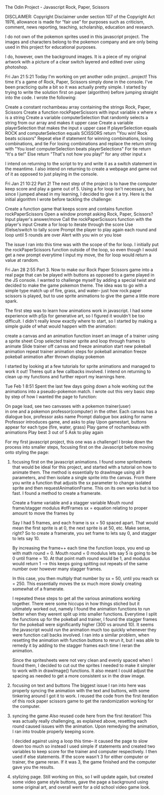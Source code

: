 The Odin Project - Javascript Rock, Paper, Scissors

DISCLAIMER:
Copyright Disclaimer under section 107 of the Copyright Act 1976, allowance is made for “fair use” for purposes such as criticism, comment, news reporting, teaching, scholarship, education and research.

I do not own of the pokemon sprites used in this javascript project. The images and characters belong to the pokemon company and are only being used in this project for educational purposes. 

I do, however, own the background images. It is a piece of my original artwork with a picture of a clear switch layered and edited over using photoshop. 

Fri Jan 21 5:21
Today I'm working on yet another odin project...project! This time it's a game of Rock, Paper, Scissors simply done in the console. I've been practicing quite a bit so it was actually pretty simple. I started by trying to write the solution first on paper (algorithm) before jumping straight into the code. I wrote the following:

Create a constant rochambeau array containing the strings Rock, Paper, Scissors
Create a function rockPaperScissors with input variable x where x is a string
Create a variable computerSelection that randomly selects a string from our array and makes it upper case
Create a variable playerSelection that makes the input x upper case
If playerSelection equals ROCK and computerSelection equals SCISSORS return "You win! Rock beats scissors"
Repeat else if statement for winning combinations, losing combinations, and tie
For losing combinations and replace the return string with "You lose! computerSelection beats playerSelections"
For tie return "It's a tie!"
Else return "That's not how you play!" for any other input x

I intend on returning to the script to try and write it as a switch statement in the meantime. I also intend on returning to create a webpage and game out of it as opposed to just playing in the console. 

Fri Jan 21 10:22
Part 2! The next step of the project is to have the computer keep score and play a game out of 5. Using a for loop isn't necessary, but since I jumped ahead in my learning, I decided to give it a try. Here is the initial algorithm I wrote before tackling the challenge:

Create a function game that keeps score and contains function rockPaperScissors
Open a window prompt asking Rock, Paper, Scissors?
Input player's answer/move
Call the rockPaperScissors function with the player's input
Create a for loop to iterate through the score
Use if/else/switch to tally score
Prompt the player to play again each round and loop until 5 rounds are over
Alert with you win or you lose

The issue I ran into this time was with the scope of the for loop. I initially put the rockPaperScissors function outside of the loop, so even though I would get a new prompt everytime I input my move, the for loop would return a value at random. 

Fri Jan 28 2:55
Part 3. Now to make our Rock Paper Scissors game into a real page that can be played with buttons as opposed to a game played in the JS console. I wanted to challenge myself by adding a special twist and decided to make the game pokemon theme. The idea was to go with a simple type match up of fire, grass, and water– just how rock paper scissors is played, but to use sprite animations to give the game a little more spark. 

The first step was to learn how animations work in javascript. I had some experience with p5js for generative art, so I figured it wouldn't be too difficult. I didn't really know exactly where to start, so I started by making a simple guide of what would happen with the animation: 

create a canvas and an animation function
insert an image of a trainer using a sprite sheet
Crop selected trainer sprite and loop through frames to animate
Slide trainer off canvas and freeze animation
start new pokeball animation
repeat trainer animation steps for pokeball animation
freeze pokeball animation after thrown
display pokemon

I started by looking at a few tutorials for sprite animations and managed to work it out! Theres quit a few callbacks involved. I intend on returning to clean up my functions and further report my learnings here. 

Tue Feb 1 8:51
Spent the last few days going down a hole working out the animations into a pseudo-pokemon match. I wrote out this very basic step by step of how I wanted the page to function:

On page load, see two canvases with a pokemon trainer(user)    
    in one and a pokemon professor(computer) in the other.
Each canvas has a dialogue box, professor asks name
Prompt dialogue box asking for name
Professor introduces game, and asks to play
Upon gamestart, buttons appear for each type (fire, water, grass)
Play game of rochambeau with animations
Play best 3 out of 5
Ask to play again

For my first javascript project, this one was a challenge! I broke down the process into smaller steps, focusing first on the Javascript before moving onto styling the page:

1) focusing first on the javascript animations. 
   I found some spritesheets that would be ideal for this project, and started with a tutorial on how to animate them. The method is essentially to drawImage using all 9 parameters, and then isolate a single sprite into the canvas. From there you write a function that adjusts the sx parameter to change isolated sprite and then requestAnimationFrame.
   This on its own works but is too fast. I found a method to create a framerate. 
   
   Create a frame variable and a stagger variable
   Mouth round frame/stagger modulus #ofFrames
   sx = equation relating to proper amount to move the frames by

   Say I had 5 frames, and each frame is sx = 50 spaced apart. That would mean the first sprite is at 0, the next sprite is at 50, etc. Make sense, right? So to create a framerate, you set frame to lets say 0, and stagger to lets say 10. 
   
   By increasing the frame++ each time the function loops, you end up with math round = 0. Mouth round = 0 modulus lets say 5 is going to be 0 until frame = 10. At that point math round would be 1, and modulus would return 1 –> this keeps going spitting out repeats of the same number over however many stagger frames. 

   In this case, you then multiply that number by sx = 50, until you reach sx = 250. This essentially moves the sx much more slowly creating somewhat of a framerate. 

   I repeated these steps to get all the various animations working together. There were some hiccups in how things stiched but it ultimately worked out, namely I found the animation functions to run better when they werent split up into smaller functions. Everytime I split the functions up for the pokeball and trainer, I found the stagger frames for the pokeball were significantly higher (300 vs around 10). It seems the javascript would run the animation much too quickly whenever they were function call backs involved. I ran into a similar problem, when resetting the animation with function buttons to rerun it, but I was able to remedy it by adding to the stagger frames each time I reran the animation. 

   Since the spritesheets were not very clean and evenly spaced when I found them, I decided to cut out the sprites I needed to make it simpler to work with in drawImage() functions. It also meant I could adjust the spacing as needed to get a more consistent sx in the draw image.

2) focusing on text and buttons
    The biggest issue I ran into here was properly syncing the animation with the text and buttons, with some tinkering around I got it to work. I reused the code from the first iteration of this rock paper scissors game to get the randomization working for the computer. 

3) syncing the game
    Also reused code here from the first iteration! This was actually really challenging, as explained above, resetting each round caused issues with the animation. Upon remedying the animation, I ran into trouble properly keeping score. 

    I decided against using a loop this time– it caused the page to slow down too much so instead I used simple if statements and created two variables to keep score for the trainer and computer respectively. I then used if else statements. If the score wasn't 3 for either computer or trainer, the game reran. If it was 3, the game finished and the computer gave you the results.

4) stylizing page.
    Still working on this, so I will update again, but created some video game style buttons, gave the page a background using some original art, and overall went for a old school video game look. 